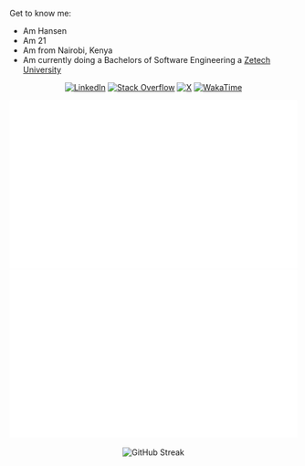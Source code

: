 Get to know me:
 - Am Hansen
 - Am 21
 - Am from Nairobi, Kenya
 - Am currently doing a Bachelors of Software Engineering a [Zetech University](https://www.zetech.ac.ke/)

<div align=center>

[![LinkedIn](https://img.shields.io/badge/Linkedin-black?&logo=linkedin&style=for-the-badge&logoColor=0b62c3)](https://www.linkedin.com/in/samm-hansen/)
[![Stack Overflow](https://img.shields.io/badge/-Stackoverflow-black?style=for-the-badge&logo=stack-overflow)](https://stackoverflow.com/users/9279225/sam-hansen)
[![X](https://img.shields.io/badge/X-black?style=for-the-badge&logo=x)](https://x.com/t4m4r4x)
[![WakaTime](https://img.shields.io/badge/WakaTime-000000?style=for-the-badge&logo=WakaTime&logoColor=white)](https://wakatime.com/@sammhansen)


![Github stats dark](https://raw.githubusercontent.com/sammhansen/github-stats/master/generated/overview.svg#gh-dark-mode-only)
![Github stats light](https://raw.githubusercontent.com/sammhansen/github-stats/master/generated/overview.svg#gh-light-mode-only)

![GitHub Streak](https://streak-stats.demolab.com?user=sammhansen&theme=dark)
</div>
